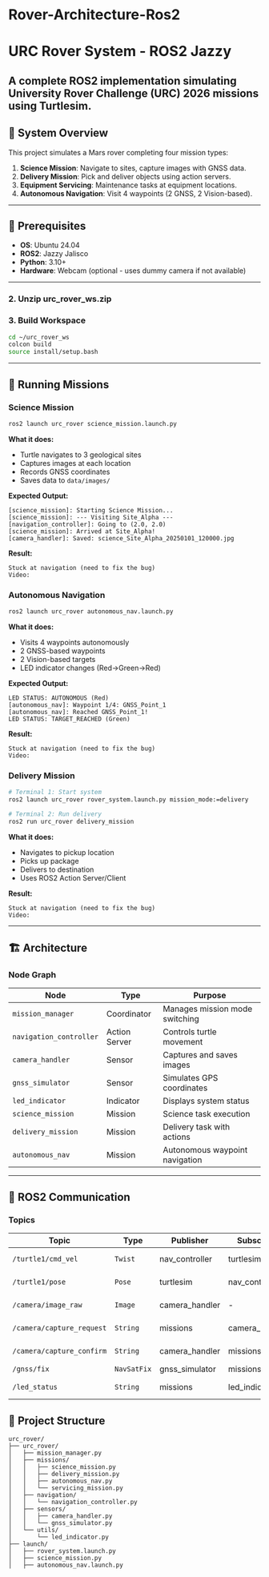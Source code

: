 # Rover-Architecture-Ros2

# URC Rover System - ROS2 Jazzy

A complete ROS2 implementation simulating University Rover Challenge (URC) 2026 missions using Turtlesim.
---

## 🎯 System Overview

This project simulates a Mars rover completing four mission types:
1. **Science Mission**: Navigate to sites, capture images with GNSS data.
2. **Delivery Mission**: Pick and deliver objects using action servers.
3. **Equipment Servicing**: Maintenance tasks at equipment locations.
4. **Autonomous Navigation**: Visit 4 waypoints (2 GNSS, 2 Vision-based).

---

## 🔧 Prerequisites

- **OS**: Ubuntu 24.04
- **ROS2**: Jazzy Jalisco
- **Python**: 3.10+
- **Hardware**: Webcam (optional - uses dummy camera if not available)

---

### 2. Unzip urc_rover_ws.zip


### 3. Build Workspace
```bash
cd ~/urc_rover_ws
colcon build
source install/setup.bash
```

---

## 🚀 Running Missions

### Science Mission

```bash
ros2 launch urc_rover science_mission.launch.py
```

**What it does:**
- Turtle navigates to 3 geological sites
- Captures images at each location
- Records GNSS coordinates
- Saves data to `data/images/`

**Expected Output:**
```
[science_mission]: Starting Science Mission...
[science_mission]: --- Visiting Site_Alpha ---
[navigation_controller]: Going to (2.0, 2.0)
[science_mission]: Arrived at Site_Alpha!
[camera_handler]: Saved: science_Site_Alpha_20250101_120000.jpg
```
**Result:**

```
Stuck at navigation (need to fix the bug)
Video: 
```


### Autonomous Navigation
```bash
ros2 launch urc_rover autonomous_nav.launch.py
```

**What it does:**
- Visits 4 waypoints autonomously
- 2 GNSS-based waypoints
- 2 Vision-based targets
- LED indicator changes (Red→Green→Red)

**Expected Output:**
```
LED STATUS: AUTONOMOUS (Red)
[autonomous_nav]: Waypoint 1/4: GNSS_Point_1
[autonomous_nav]: Reached GNSS_Point_1!
LED STATUS: TARGET_REACHED (Green)
```
**Result:**
```
Stuck at navigation (need to fix the bug)
Video: 
```


### Delivery Mission
```bash
# Terminal 1: Start system
ros2 launch urc_rover rover_system.launch.py mission_mode:=delivery

# Terminal 2: Run delivery
ros2 run urc_rover delivery_mission
```

**What it does:**
- Navigates to pickup location
- Picks up package
- Delivers to destination
- Uses ROS2 Action Server/Client

**Result:**

```
Stuck at navigation (need to fix the bug)
Video: 
```
---

## 🏗️ Architecture


### Node Graph

|        Node             |     Type      |           Purpose               |
|-------------------------|---------------|---------------------------------|
| `mission_manager`       | Coordinator   |  Manages mission mode switching |
| `navigation_controller` | Action Server | Controls turtle movement        |
| `camera_handler`        | Sensor        | Captures and saves images       |
| `gnss_simulator`        | Sensor        | Simulates GPS coordinates       |
| `led_indicator`         | Indicator     | Displays system status          | 
| `science_mission`       | Mission       | Science task execution          |
| `delivery_mission`      | Mission       | Delivery task with actions      |
| `autonomous_nav`        | Mission       | Autonomous waypoint navigation  |

-----------------------------------------------------------------------------

## 📡 ROS2 Communication

### Topics
|         Topic             |     Type    |    Publisher   |    Subscriber  |     Purpose       |
|---------------------------|-------------|----------------|----------------|-------------------|
| `/turtle1/cmd_vel`        | `Twist`     | nav_controller | turtlesim      | Move turtle       |      
| `/turtle1/pose`           | `Pose`      | turtlesim      | nav_controller | Position feedback |
| `/camera/image_raw`       | `Image`     | camera_handler | -              | Camera feed       |
| `/camera/capture_request` | `String`    | missions       | camera_handler | Request image     |
| `/camera/capture_confirm` | `String`    | camera_handler | missions       | Confirm capture   |
| `/gnss/fix`               | `NavSatFix` | gnss_simulator | missions       | GPS data          |
| `/led_status`             | `String`    | missions       | led_indicator  | LED commands      |


## 📁 Project Structure

```
urc_rover/
├── urc_rover/
│   ├── mission_manager.py          
│   ├── missions/
│   │   ├── science_mission.py    
│   │   ├── delivery_mission.py    
│   │   ├── autonomous_nav.py       
│   │   └── servicing_mission.py    
│   ├── navigation/
│   │   └── navigation_controller.py 
│   ├── sensors/
│   │   ├── camera_handler.py      
│   │   └── gnss_simulator.py    
│   └── utils/
│       └── led_indicator.py
├── launch/
│   ├── rover_system.launch.py
│   ├── science_mission.py
│   ├── autonomous_nav.launch.py
